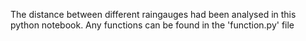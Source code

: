 The distance between different raingauges had been analysed in this python notebook.
Any functions can be found in the 'function.py' file
